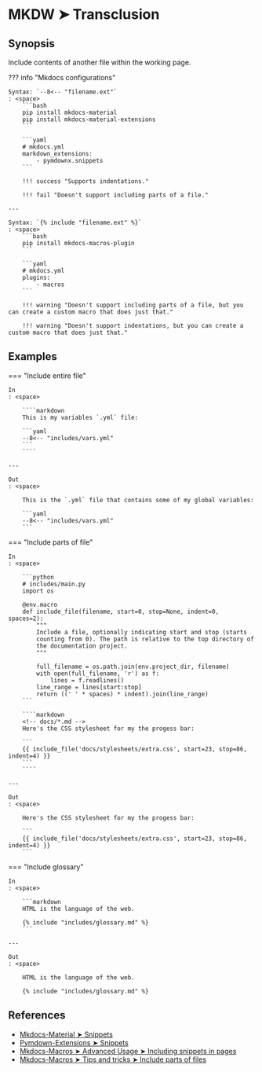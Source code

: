 # MKDW ➤ Transclusion

## Synopsis

Include contents of another file within the working page.

??? info "Mkdocs configurations"

    Syntax: `-​-8<-- "filename.ext"`
    : <space>
        ```bash
        pip install mkdocs-material
        pip install mkdocs-material-extensions
        ```

        ```yaml
        # mkdocs.yml
        markdown_extensions:
            - pymdownx.snippets
        ```

        !!! success "Supports indentations."

        !!! fail "Doesn't support including parts of a file."

    ---

    Syntax: `{​% include "filename.ext" %}`
    : <space>
        ```bash
        pip install mkdocs-macros-plugin
        ```

        ```yaml
        # mkdocs.yml
        plugins:
            - macros
        ```

        !!! warning "Doesn't support including parts of a file, but you can create a custom macro that does just that."

        !!! warning "Doesn't support indentations, but you can create a custom macro that does just that."

## Examples

=== "Include entire file"

    In
    : <space>

        ````markdown
        This is my variables `.yml` file:

        ```yaml
        -​-8<-- "includes/vars.yml"
        ```
        ````

    ---

    Out
    : <space>

        This is the `.yml` file that contains some of my global variables:

        ```yaml
        --8<-- "includes/vars.yml"
        ```

=== "Include parts of file"

    In
    : <space>

        ```python
        # includes/main.py
        import os

        @env.macro
        def include_file(filename, start=0, stop=None, indent=0, spaces=2):
            """
            Include a file, optionally indicating start and stop (starts
            counting from 0). The path is relative to the top directory of
            the documentation project.
            """

            full_filename = os.path.join(env.project_dir, filename)
            with open(full_filename, 'r') as f:
                lines = f.readlines()
            line_range = lines[start:stop]
            return ((' ' * spaces) * indent).join(line_range)
        ```

        ````markdown
        <!-- docs/*.md -->
        Here's the CSS stylesheet for my the progess bar:

        ```
        {​{ include_file('docs/stylesheets/extra.css', start=23, stop=86, indent=4) }}
        ```
        ````

    ---

    Out
    : <space>

        Here's the CSS stylesheet for my the progess bar:

        ```
        {{ include_file('docs/stylesheets/extra.css', start=23, stop=86, indent=4) }}
        ```

=== "Include glossary"

    In
    : <space>

        ```markdown
        HTML is the language of the web.

        {​% include "includes/glossary.md" %}
        ```

    ---

    Out
    : <space>

        HTML is the language of the web.

        {% include "includes/glossary.md" %}

## References

- [Mkdocs-Material ➤ Snippets](https://squidfunk.github.io/mkdocs-material-insiders/reference/code-blocks/#snippets)
- [Pymdown-Extensions ➤ Snippets](https://facelessuser.github.io/pymdown-extensions/extensions/snippets/)
- [Mkdocs-Macros ➤ Advanced Usage ➤ Including snippets in pages](https://mkdocs-macros-plugin.readthedocs.io/en/latest/advanced/#including-snippets-in-pages)
- [Mkdocs-Macros ➤ Tips and tricks ➤ Include parts of files](https://mkdocs-macros-plugin.readthedocs.io/en/latest/tips/#i-would-like-to-include-a-text-file-from-line-a-to-line-b)
